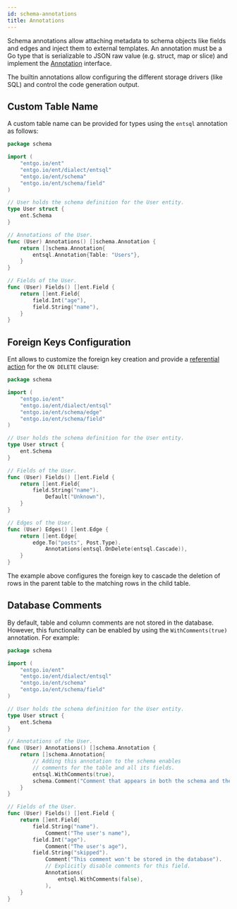 ```yaml
---
id: schema-annotations
title: Annotations
---
```


Schema annotations allow attaching metadata to schema objects like fields and edges and inject them to external templates.
An annotation must be a Go type that is serializable to JSON raw value (e.g. struct, map or slice)
and implement the [Annotation](https://pkg.go.dev/entgo.io/ent/schema?tab=doc#Annotation) interface.

The builtin annotations allow configuring the different storage drivers (like SQL) and control the code generation output. 

## Custom Table Name

A custom table name can be provided for types using the `entsql` annotation as follows:

```go title="ent/schema/user.go"
package schema

import (
	"entgo.io/ent"
	"entgo.io/ent/dialect/entsql"
	"entgo.io/ent/schema"
	"entgo.io/ent/schema/field"
)

// User holds the schema definition for the User entity.
type User struct {
	ent.Schema
}

// Annotations of the User.
func (User) Annotations() []schema.Annotation {
	return []schema.Annotation{
		entsql.Annotation{Table: "Users"},
	}
}

// Fields of the User.
func (User) Fields() []ent.Field {
	return []ent.Field{
		field.Int("age"),
		field.String("name"),
	}
}
```

## Foreign Keys Configuration

Ent allows to customize the foreign key creation and provide a [referential action](https://dev.mysql.com/doc/refman/8.0/en/create-table-foreign-keys.html#foreign-key-referential-actions)
for the `ON DELETE` clause:

```go title="ent/schema/user.go" {27}
package schema

import (
	"entgo.io/ent"
	"entgo.io/ent/dialect/entsql"
	"entgo.io/ent/schema/edge"
	"entgo.io/ent/schema/field"
)

// User holds the schema definition for the User entity.
type User struct {
	ent.Schema
}

// Fields of the User.
func (User) Fields() []ent.Field {
	return []ent.Field{
		field.String("name").
			Default("Unknown"),
	}
}

// Edges of the User.
func (User) Edges() []ent.Edge {
	return []ent.Edge{
		edge.To("posts", Post.Type).
			Annotations(entsql.OnDelete(entsql.Cascade)),
	}
}
```

The example above configures the foreign key to cascade the deletion of rows in the parent table to the matching
rows in the child table.

## Database Comments

By default, table and column comments are not stored in the database. However, this functionality can be enabled by
using the `WithComments(true)` annotation. For example:

```go title="ent/schema/user.go" {18-21,34-37}
package schema

import (
	"entgo.io/ent"
	"entgo.io/ent/dialect/entsql"
	"entgo.io/ent/schema"
	"entgo.io/ent/schema/field"
)

// User holds the schema definition for the User entity.
type User struct {
	ent.Schema
}

// Annotations of the User.
func (User) Annotations() []schema.Annotation {
	return []schema.Annotation{
		// Adding this annotation to the schema enables
		// comments for the table and all its fields.
		entsql.WithComments(true),
		schema.Comment("Comment that appears in both the schema and the generated code"),
	}
}

// Fields of the User.
func (User) Fields() []ent.Field {
	return []ent.Field{
		field.String("name").
			Comment("The user's name"),
		field.Int("age").
            Comment("The user's age"),
        field.String("skipped").
            Comment("This comment won't be stored in the database").
            // Explicitly disable comments for this field.
            Annotations(
                entsql.WithComments(false),
            ),
	}
}
```
